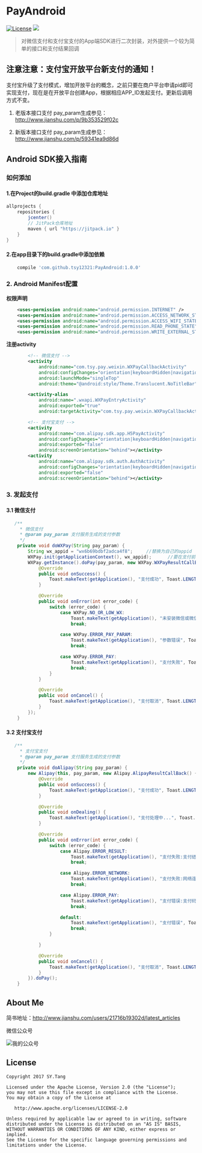 # PayAndroid

[![License](https://img.shields.io/badge/license-Apache%202-green.svg)](https://www.apache.org/licenses/LICENSE-2.0)
[![](https://jitpack.io/v/tsy12321/PayAndroid.svg)](https://jitpack.io/#tsy12321/PayAndroid)

> 对微信支付和支付宝支付的App端SDK进行二次封装，对外提供一个较为简单的接口和支付结果回调


## 注意注意：支付宝开放平台新支付的通知！

支付宝升级了支付模式，增加开放平台的概念，之前只要在商户平台申请pid即可实现支付，现在是在开放平台创建App，根据相应APP_ID发起支付。更新后调用方式不变。

1. 老版本接口支付
   pay_param生成参见：http://www.jianshu.com/p/9b353529f02c

2. 新版本接口支付
   pay_param生成参见：http://www.jianshu.com/p/59341ea9d86d

## Android SDK接入指南

### 如何添加
#### 1.在Project的build.gradle 中添加仓库地址

``` gradle
allprojects {
    repositories {
        jcenter()
        // JitPack仓库地址
        maven { url "https://jitpack.io" }
    }
}
```

#### 2.在app目录下的build.gradle中添加依赖

```gradle
    compile 'com.github.tsy12321:PayAndroid:1.0.0'
```

### 2. Android Manifest配置

**权限声明**

```xml
    <uses-permission android:name="android.permission.INTERNET" />
    <uses-permission android:name="android.permission.ACCESS_NETWORK_STATE" />
    <uses-permission android:name="android.permission.ACCESS_WIFI_STATE" />
    <uses-permission android:name="android.permission.READ_PHONE_STATE" />
    <uses-permission android:name="android.permission.WRITE_EXTERNAL_STORAGE" />
```

**注册activity**

```xml
        <!-- 微信支付 -->
        <activity
            android:name="com.tsy.pay.weixin.WXPayCallbackActivity"
            android:configChanges="orientation|keyboardHidden|navigation|screenSize"
            android:launchMode="singleTop"
            android:theme="@android:style/Theme.Translucent.NoTitleBar" />

        <activity-alias
            android:name=".wxapi.WXPayEntryActivity"
            android:exported="true"
            android:targetActivity="com.tsy.pay.weixin.WXPayCallbackActivity" />

        <!-- 支付宝支付 -->
        <activity
            android:name="com.alipay.sdk.app.H5PayActivity"
            android:configChanges="orientation|keyboardHidden|navigation"
            android:exported="false"
            android:screenOrientation="behind"></activity>
        <activity
            android:name="com.alipay.sdk.auth.AuthActivity"
            android:configChanges="orientation|keyboardHidden|navigation"
            android:exported="false"
            android:screenOrientation="behind"></activity>
```

### 3. 发起支付

#### 3.1 微信支付

```java
   /**
     * 微信支付
     * @param pay_param 支付服务生成的支付参数
     */
    private void doWXPay(String pay_param) {
        String wx_appid = "wx6b69bdbf2adca4f8";     //替换为自己的appid
        WXPay.init(getApplicationContext(), wx_appid);      //要在支付前调用
        WXPay.getInstance().doPay(pay_param, new WXPay.WXPayResultCallBack() {
            @Override
            public void onSuccess() {
                Toast.makeText(getApplication(), "支付成功", Toast.LENGTH_SHORT).show();
            }

            @Override
            public void onError(int error_code) {
                switch (error_code) {
                    case WXPay.NO_OR_LOW_WX:
                        Toast.makeText(getApplication(), "未安装微信或微信版本过低", Toast.LENGTH_SHORT).show();
                        break;

                    case WXPay.ERROR_PAY_PARAM:
                        Toast.makeText(getApplication(), "参数错误", Toast.LENGTH_SHORT).show();
                        break;

                    case WXPay.ERROR_PAY:
                        Toast.makeText(getApplication(), "支付失败", Toast.LENGTH_SHORT).show();
                        break;
                }
            }

            @Override
            public void onCancel() {
                Toast.makeText(getApplication(), "支付取消", Toast.LENGTH_SHORT).show();
            }
        });
    }
```

#### 3.2 支付宝支付

```java
   /**
     * 支付宝支付
     * @param pay_param 支付服务生成的支付参数
     */
    private void doAlipay(String pay_param) {
        new Alipay(this, pay_param, new Alipay.AlipayResultCallBack() {
            @Override
            public void onSuccess() {
                Toast.makeText(getApplication(), "支付成功", Toast.LENGTH_SHORT).show();
            }

            @Override
            public void onDealing() {
                Toast.makeText(getApplication(), "支付处理中...", Toast.LENGTH_SHORT).show();
            }

            @Override
            public void onError(int error_code) {
                switch (error_code) {
                    case Alipay.ERROR_RESULT:
                        Toast.makeText(getApplication(), "支付失败:支付结果解析错误", Toast.LENGTH_SHORT).show();
                        break;

                    case Alipay.ERROR_NETWORK:
                        Toast.makeText(getApplication(), "支付失败:网络连接错误", Toast.LENGTH_SHORT).show();
                        break;

                    case Alipay.ERROR_PAY:
                        Toast.makeText(getApplication(), "支付错误:支付码支付失败", Toast.LENGTH_SHORT).show();
                        break;

                    default:
                        Toast.makeText(getApplication(), "支付错误", Toast.LENGTH_SHORT).show();
                        break;
                }

            }

            @Override
            public void onCancel() {
                Toast.makeText(getApplication(), "支付取消", Toast.LENGTH_SHORT).show();
            }
        }).doPay();
    }
```

## About Me
简书地址：http://www.jianshu.com/users/21716b19302d/latest_articles

微信公众号

![我的公众号](https://github.com/tsy12321/PayAndroid/blob/master/wxmp_avatar.jpg)

License
-------

    Copyright 2017 SY.Tang

    Licensed under the Apache License, Version 2.0 (the "License");
    you may not use this file except in compliance with the License.
    You may obtain a copy of the License at

       http://www.apache.org/licenses/LICENSE-2.0

    Unless required by applicable law or agreed to in writing, software
    distributed under the License is distributed on an "AS IS" BASIS,
    WITHOUT WARRANTIES OR CONDITIONS OF ANY KIND, either express or implied.
    See the License for the specific language governing permissions and
    limitations under the License.